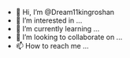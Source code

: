- 👋 Hi, I’m @Dream11kingroshan
- 👀 I’m interested in ...
- 🌱 I’m currently learning ...
- 💞️ I’m looking to collaborate on ...
- 📫 How to reach me ...

<!---
Dream11kingroshan/Dream11kingroshan is a ✨ special ✨ repository because its `README.md` (this file) appears on your GitHub profile.
You can click the Preview link to take a look at your changes.
--->
